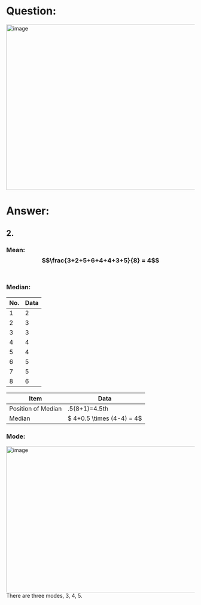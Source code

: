# Question:<br>
<img width="685" height="441" alt="image" src="https://github.com/user-attachments/assets/3848ac9c-9bda-4fd5-aadc-29ae12bd279f" />
<br>

# Answer:<br>
## 2.<br>
### Mean: $$\frac{3+2+5+6+4+4+3+5}{8} = 4$$<br>
### Median:<br>
|No.|Data|
|-|-|
|1|2|
|2|3|
|3|3|
|4|4|
|5|4|
|6|5|
|7|5|
|8|6|

|Item|Data|
|-|-|
|Position of Median| .5(8+1)=4.5th|
|Median| $ 4+0.5 \times (4-4) = 4$|

### Mode:<br>
<img width="989" height="390" alt="image" src="https://github.com/user-attachments/assets/55947aec-5931-4dfc-9a82-9a28e96a657c" /><br>
There are three modes, 3, 4, 5.<br>
